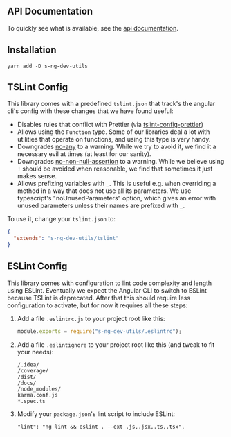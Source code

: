 ## API Documentation

To quickly see what is available, see the [api documentation](https://simontonsoftware.github.io/s-ng-dev-utils/typedoc).

## Installation

```
yarn add -D s-ng-dev-utils
```

## TSLint Config

This library comes with a predefined `tslint.json` that track's the angular cli's config with these changes that we have found useful:

- Disables rules that conflict with Prettier (via [tslint-config-prettier](https://github.com/prettier/tslint-config-prettier))
- Allows using the `Function` type. Some of our libraries deal a lot with utilities that operate on functions, and using this type is very handy.
- Downgrades [no-any]() to a warning. While we try to avoid it, we find it a necessary evil at times (at least for our sanity).
- Downgrades [no-non-null-assertion](https://palantir.github.io/tslint/rules/no-non-null-assertion/) to a warning. While we believe using `!` should be avoided when reasonable, we find that sometimes it just makes sense.
- Allows prefixing variables with `_`. This is useful e.g. when overriding a method in a way that does not use all its parameters. We use typescript's "noUnusedParameters" option, which gives an error with unused parameters unless their names are prefixed with `_`.

To use it, change your `tslint.json` to:

```json
{
  "extends": "s-ng-dev-utils/tslint"
}
```

## ESLint Config

This library comes with configuration to lint code complexity and length using ESLint. Eventually we expect the Angular CLI to switch to ESLint because TSLint is deprecated. After that this should require less configuration to activate, but for now it requires all these steps:

1. Add a file `.eslintrc.js` to your project root like this:
   ```js
   module.exports = require("s-ng-dev-utils/.eslintrc");
   ```
1. Add a file `.eslintignore` to your project root like this (and tweak to fit your needs):

   ```
   /.idea/
   /coverage/
   /dist/
   /docs/
   /node_modules/
   karma.conf.js
   *.spec.ts
   ```

1. Modify your `package.json`'s lint script to include ESLint:
   ```
   "lint": "ng lint && eslint . --ext .js,.jsx,.ts,.tsx",
   ```
